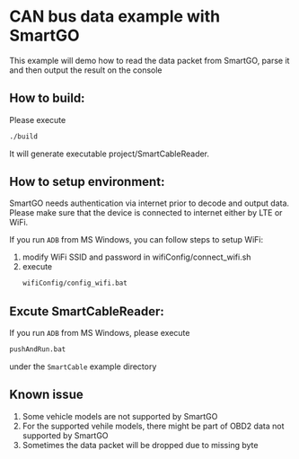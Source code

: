 # CAN bus data example with SmartGO

This example will demo how to read the data packet from SmartGO, parse it and then output the result on the console

## How to build:

Please execute
```sh
./build
```

It will generate executable project/SmartCableReader.

## How to setup environment:
SmartGO needs authentication via internet prior to decode and output data.  Please make sure that the device is connected to internet either by LTE or WiFi.

If you run `ADB` from MS Windows, you can follow steps to setup WiFi:
1. modify WiFi SSID and password in wifiConfig/connect_wifi.sh
2. execute
    ```sh
    wifiConfig/config_wifi.bat
    ```

## Excute SmartCableReader:
If you run `ADB` from MS Windows, please execute
```sh
pushAndRun.bat
```
under the `SmartCable` example directory

## Known issue
1. Some vehicle models are not supported by SmartGO
2. For the supported vehile models, there might be part of OBD2 data not supported by SmartGO
3. Sometimes the data packet will be dropped due to missing byte

